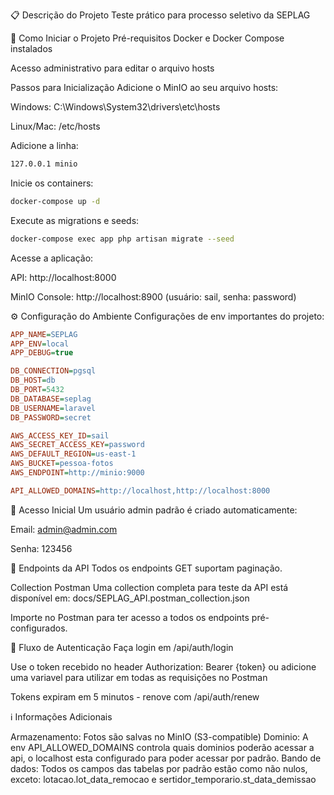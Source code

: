 📋 Descrição do Projeto
Teste prático para processo seletivo da SEPLAG


🚀 Como Iniciar o Projeto
Pré-requisitos
Docker e Docker Compose instalados

Acesso administrativo para editar o arquivo hosts

Passos para Inicialização
Adicione o MinIO ao seu arquivo hosts:

Windows: C:\Windows\System32\drivers\etc\hosts

Linux/Mac: /etc/hosts

Adicione a linha:

```bash
127.0.0.1 minio
```

Inicie os containers:

```bash
docker-compose up -d
```

Execute as migrations e seeds:

```bash
docker-compose exec app php artisan migrate --seed
```

Acesse a aplicação:

API: http://localhost:8000

MinIO Console: http://localhost:8900 (usuário: sail, senha: password)

⚙️ Configuração do Ambiente
Configurações de env importantes do projeto:

```ini
APP_NAME=SEPLAG
APP_ENV=local
APP_DEBUG=true

DB_CONNECTION=pgsql
DB_HOST=db
DB_PORT=5432
DB_DATABASE=seplag
DB_USERNAME=laravel
DB_PASSWORD=secret

AWS_ACCESS_KEY_ID=sail
AWS_SECRET_ACCESS_KEY=password
AWS_DEFAULT_REGION=us-east-1
AWS_BUCKET=pessoa-fotos
AWS_ENDPOINT=http://minio:9000

API_ALLOWED_DOMAINS=http://localhost,http://localhost:8000
```


🔑 Acesso Inicial
Um usuário admin padrão é criado automaticamente:

Email: admin@admin.com

Senha: 123456


📡 Endpoints da API
Todos os endpoints GET suportam paginação.

Collection Postman
Uma collection completa para teste da API está disponível em:
docs/SEPLAG_API.postman_collection.json

Importe no Postman para ter acesso a todos os endpoints pré-configurados.


🔄 Fluxo de Autenticação
Faça login em /api/auth/login

Use o token recebido no header Authorization: Bearer {token} ou adicione uma variavel para utilizar em todas as requisições no Postman

Tokens expiram em 5 minutos - renove com /api/auth/renew

ℹ️ Informações Adicionais

Armazenamento: Fotos são salvas no MinIO (S3-compatible)
Dominio: A env API_ALLOWED_DOMAINS controla quais dominios poderão acessar a api, o localhost esta configurado para poder acessar por padrão.
Bando de dados: Todos os campos das tabelas por padrão estão como não nulos, exceto: lotacao.lot_data_remocao e sertidor_temporario.st_data_demissao